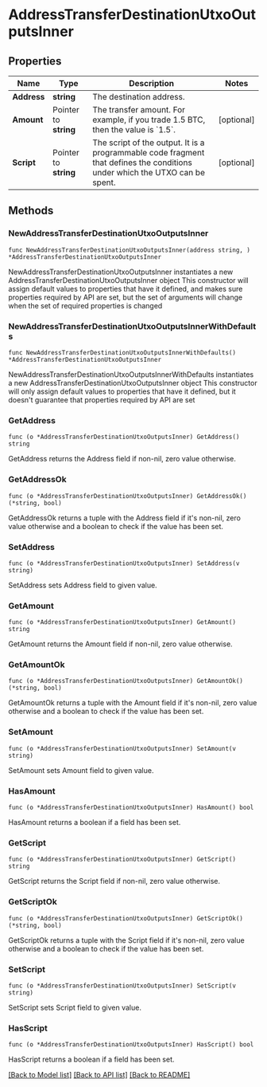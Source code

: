# AddressTransferDestinationUtxoOutputsInner

## Properties

Name | Type | Description | Notes
------------ | ------------- | ------------- | -------------
**Address** | **string** | The destination address. | 
**Amount** | Pointer to **string** | The transfer amount. For example, if you trade 1.5 BTC, then the value is &#x60;1.5&#x60;.  | [optional] 
**Script** | Pointer to **string** | The script of the output. It is a programmable code fragment that defines the conditions under which the UTXO can be spent. | [optional] 

## Methods

### NewAddressTransferDestinationUtxoOutputsInner

`func NewAddressTransferDestinationUtxoOutputsInner(address string, ) *AddressTransferDestinationUtxoOutputsInner`

NewAddressTransferDestinationUtxoOutputsInner instantiates a new AddressTransferDestinationUtxoOutputsInner object
This constructor will assign default values to properties that have it defined,
and makes sure properties required by API are set, but the set of arguments
will change when the set of required properties is changed

### NewAddressTransferDestinationUtxoOutputsInnerWithDefaults

`func NewAddressTransferDestinationUtxoOutputsInnerWithDefaults() *AddressTransferDestinationUtxoOutputsInner`

NewAddressTransferDestinationUtxoOutputsInnerWithDefaults instantiates a new AddressTransferDestinationUtxoOutputsInner object
This constructor will only assign default values to properties that have it defined,
but it doesn't guarantee that properties required by API are set

### GetAddress

`func (o *AddressTransferDestinationUtxoOutputsInner) GetAddress() string`

GetAddress returns the Address field if non-nil, zero value otherwise.

### GetAddressOk

`func (o *AddressTransferDestinationUtxoOutputsInner) GetAddressOk() (*string, bool)`

GetAddressOk returns a tuple with the Address field if it's non-nil, zero value otherwise
and a boolean to check if the value has been set.

### SetAddress

`func (o *AddressTransferDestinationUtxoOutputsInner) SetAddress(v string)`

SetAddress sets Address field to given value.


### GetAmount

`func (o *AddressTransferDestinationUtxoOutputsInner) GetAmount() string`

GetAmount returns the Amount field if non-nil, zero value otherwise.

### GetAmountOk

`func (o *AddressTransferDestinationUtxoOutputsInner) GetAmountOk() (*string, bool)`

GetAmountOk returns a tuple with the Amount field if it's non-nil, zero value otherwise
and a boolean to check if the value has been set.

### SetAmount

`func (o *AddressTransferDestinationUtxoOutputsInner) SetAmount(v string)`

SetAmount sets Amount field to given value.

### HasAmount

`func (o *AddressTransferDestinationUtxoOutputsInner) HasAmount() bool`

HasAmount returns a boolean if a field has been set.

### GetScript

`func (o *AddressTransferDestinationUtxoOutputsInner) GetScript() string`

GetScript returns the Script field if non-nil, zero value otherwise.

### GetScriptOk

`func (o *AddressTransferDestinationUtxoOutputsInner) GetScriptOk() (*string, bool)`

GetScriptOk returns a tuple with the Script field if it's non-nil, zero value otherwise
and a boolean to check if the value has been set.

### SetScript

`func (o *AddressTransferDestinationUtxoOutputsInner) SetScript(v string)`

SetScript sets Script field to given value.

### HasScript

`func (o *AddressTransferDestinationUtxoOutputsInner) HasScript() bool`

HasScript returns a boolean if a field has been set.


[[Back to Model list]](../README.md#documentation-for-models) [[Back to API list]](../README.md#documentation-for-api-endpoints) [[Back to README]](../README.md)


